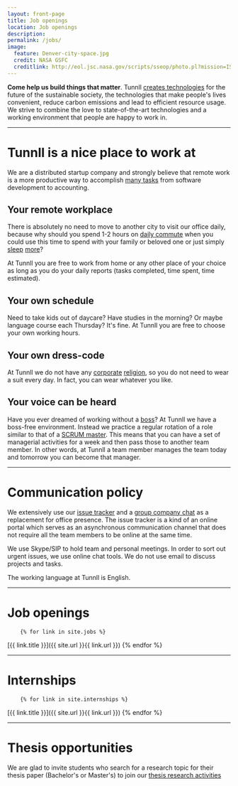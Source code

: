 ```yaml
---
layout: front-page 
title: Job openings 
location: Job openings 
description:  
permalink: /jobs/
image:
  feature: Denver-city-space.jpg
  credit: NASA GSFC
  creditlink: http://eol.jsc.nasa.gov/scripts/sseop/photo.pl?mission=ISS015&roll=E&frame=7366
---
```


**Come help us build things that matter**. Tunnll [creates technologies](http://tunnll.com) for the future of the sustainable society, the technologies that make people's lives convenient, reduce carbon emissions and lead to efficient resource usage. We strive to combine the love to state-of-the-art technologies and a working environment that people are happy to work in.

* * *

# Tunnll is a nice place to work at

We are a distributed startup company and strongly believe that remote work is a more productive way to accomplish [many tasks](/projects/) from software development to accounting.



## Your remote workplace

There is absolutely no need to move to another city to visit our office daily, because why should you spend 1-2 hours on [daily commute](http://en.wikipedia.org/wiki/Commuting) when you could use this time to spend with your family or beloved one or just simply [sleep](http://www.bbc.com/news/health-24567412) [more](http://www.theatlantic.com/health/archive/2014/05/thomas-edison-and-the-cult-of-sleep-deprivation/370824/)?

At Tunnll you are free to work from home or any other place of your choice as long as you do your daily reports (tasks completed, time spent, time estimated).

## Your own schedule

Need to take kids out of daycare? Have studies in the morning? Or maybe language course each Thursday? It's fine. At Tunnll you are free to choose your own working hours.

## Your own dress-code

At Tunnll we do not have any [corporate](http://en.wikipedia.org/wiki/Office_Space) [religion](https://en.wikipedia.org/wiki/Cult), so you do not need to wear a suit every day. In fact, you can wear whatever you like.

## Your voice can be heard

Have you ever dreamed of working without a [boss](http://en.wikipedia.org/wiki/Bill_Lumbergh)? At Tunnll we have a boss-free environment. Instead we practice a regular rotation of a role similar to that of a [SCRUM master](http://en.wikipedia.org/wiki/Scrum_(software_development)#Scrum_Master). This means that you can have a set of managerial activities for a week and then pass those to another team member. In other words, at Tunnll a team member manages the team today and tomorrow you can become that manager.

* * *

# Communication policy

We extensively use our [issue tracker][1] and a [group company chat](http://slack.com) as a replacement for office presence. The issue tracker is a kind of an online portal which serves as an asynchronous communication channel that does not require all the team members to be online at the same time.

We use Skype/SIP to hold team and personal meetings. In order to sort out urgent issues, we use online chat tools. We do not use email to discuss projects and tasks.

The working language at Tunnll is English.

 [1]: http://redmine.org

* * *

# Job openings 


		{% for link in site.jobs %}
[{{ link.title }}]({{ site.url }}{{ link.url }})
{% endfor %}

* * *

# Internships

		{% for link in site.internships %}
[{{ link.title }}]({{ site.url }}{{ link.url }})
{% endfor %}

* * *

# Thesis opportunities

We are glad to invite students who search for a research topic for their thesis paper (Bachelor's or Master's) to join our [thesis research activities](/thesis-opportunities-students/)

